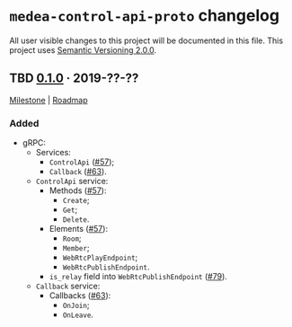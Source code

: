 `medea-control-api-proto` changelog
===================================

All user visible changes to this project will be documented in this file. This project uses [Semantic Versioning 2.0.0].




## TBD [0.1.0] · 2019-??-??
[0.1.0]: /../../tree/medea-control-api-proto-0.1.0/proto/control-api

[Milestone](/../../milestone/2) | [Roadmap](/../../issues/27)

### Added

- gRPC:
    - Services:
        - `ControlApi` ([#57]);
        - `Callback` ([#63]).
    - `ControlApi` service:
        - Methods ([#57]):
            - `Create`;
            - `Get`;
            - `Delete`.
        - Elements ([#57]):
            - `Room`;
            - `Member`;
            - `WebRtcPlayEndpoint`;
            - `WebRtcPublishEndpoint`.
        - `is_relay` field into `WebRtcPublishEndpoint` ([#79](/../../pull/79)).
    - `Callback` service:
        - Callbacks ([#63]):
            - `OnJoin`;
            - `OnLeave`.

[#57]: /../../pull/57
[#63]: /../../pull/63





[Semantic Versioning 2.0.0]: https://semver.org
